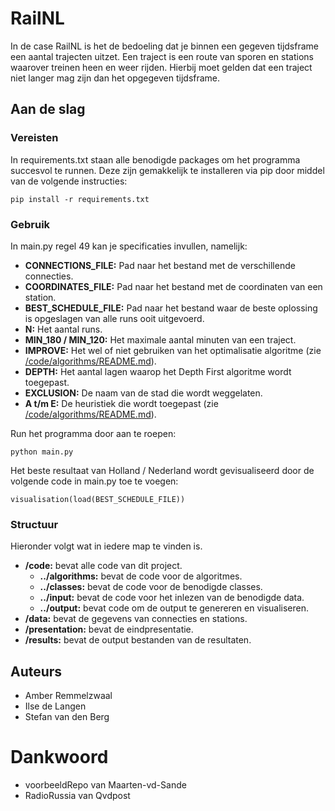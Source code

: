 # RailNL

In de case RailNL is het de bedoeling dat je binnen een gegeven tijdsframe een aantal trajecten
uitzet. Een traject is een route van sporen en stations waarover treinen heen en weer rijden.
Hierbij moet gelden dat een traject niet langer mag zijn dan het opgegeven tijdsframe.

## Aan de slag
### Vereisten

In requirements.txt staan alle benodigde packages om het programma succesvol te runnen. Deze zijn
gemakkelijk te installeren via pip door middel van de volgende instructies:

```
pip install -r requirements.txt
```

### Gebruik
In main.py regel 49 kan je specificaties invullen, namelijk:
- **CONNECTIONS_FILE:** Pad naar het bestand met de verschillende connecties.
- **COORDINATES_FILE:** Pad naar het bestand met de coordinaten van een station.
- **BEST_SCHEDULE_FILE:** Pad naar het bestand waar de beste oplossing is opgeslagen van alle runs
ooit uitgevoerd.
- **N:** Het aantal runs.
- **MIN_180 / MIN_120:** Het maximale aantal minuten van een traject.
- **IMPROVE:** Het wel of niet gebruiken van het optimalisatie algoritme
(zie [/code/algorithms/README.md](/code/algorithms/README.md)).
- **DEPTH:** Het aantal lagen waarop het Depth First algoritme wordt toegepast.
- **EXCLUSION:** De naam van de stad die wordt weggelaten.
- **A t/m E:** De heuristiek die wordt toegepast
(zie [/code/algorithms/README.md](/code/algorithms/README.md)).

Run het programma door aan te roepen:

```
python main.py
```

Het beste resultaat van Holland / Nederland wordt gevisualiseerd door de volgende code in main.py
toe te voegen:

```
visualisation(load(BEST_SCHEDULE_FILE))
```

### Structuur

Hieronder volgt wat in iedere map te vinden is.

- **/code:** bevat alle code van dit project.
  - **../algorithms:** bevat de code voor de algoritmes.
  - **../classes:** bevat de code voor de benodigde classes.
  - **../input:** bevat de code voor het inlezen van de benodigde data.
  - **../output:** bevat code om de output te genereren en visualiseren.
- **/data:** bevat de gegevens van connecties en stations.
- **/presentation:** bevat de eindpresentatie.
- **/results:** bevat de output bestanden van de resultaten.

## Auteurs
- Amber Remmelzwaal
- Ilse de Langen
- Stefan van den Berg

# Dankwoord
- voorbeeldRepo van Maarten-vd-Sande
- RadioRussia van Qvdpost
